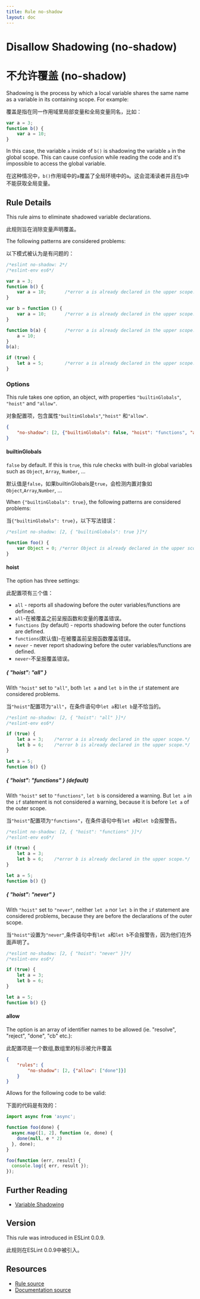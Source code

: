 ```yaml
---
title: Rule no-shadow
layout: doc
---
```

<!-- Note: No pull requests accepted for this file. See README.md in the root directory for details. -->
# Disallow Shadowing (no-shadow)

# 不允许覆盖 (no-shadow)

Shadowing is the process by which a local variable shares the same name as a variable in its containing scope. For example:

覆盖是指在同一作用域里局部变量和全局变量同名，比如：

```js
var a = 3;
function b() {
    var a = 10;
}
```

In this case, the variable `a` inside of `b()` is shadowing the variable `a` in the global scope. This can cause confusion while reading the code and it's impossible to access the global variable.

在这种情况中，`b()`作用域中的`a`覆盖了全局环境中的`a`。这会混淆读者并且在`b`中不能获取全局变量。

## Rule Details

This rule aims to eliminate shadowed variable declarations.

此规则旨在消除变量声明覆盖。

The following patterns are considered problems:

以下模式被认为是有问题的：

```js
/*eslint no-shadow: 2*/
/*eslint-env es6*/

var a = 3;
function b() {
    var a = 10;       /*error a is already declared in the upper scope.*/
}

var b = function () {
    var a = 10;       /*error a is already declared in the upper scope.*/
}

function b(a) {       /*error a is already declared in the upper scope.*/
    a = 10;
}
b(a);

if (true) {
    let a = 5;        /*error a is already declared in the upper scope.*/
}
```

### Options

This rule takes one option, an object, with properties `"builtinGlobals"`, `"hoist"` and `"allow"`.

对象配置项，包含属性`"builtinGlobals"`,`"hoist"` 和`"allow"`.

```json
{
    "no-shadow": [2, {"builtinGlobals": false, "hoist": "functions", "allow": []}]
}
```

#### builtinGlobals

`false` by default.
If this is `true`, this rule checks with built-in global variables such as `Object`, `Array`, `Number`, ...

默认值是`false`，如果builtinGlobals是`true`，会检测内置对象如`Object`,`Array`,`Number`, ...


When `{"builtinGlobals": true}`, the following patterns are considered problems:

当`{"builtinGlobals": true}`，以下写法错误：

```js
/*eslint no-shadow: [2, { "builtinGlobals": true }]*/

function foo() {
    var Object = 0; /*error Object is already declared in the upper scope.*/
}
```

#### hoist

The option has three settings:

此配置项有三个值：

* `all` - reports all shadowing before the outer variables/functions are defined.
* `all`-在被覆盖之前呈报函数和变量的覆盖错误。
* `functions` (by default) - reports shadowing before the outer functions are defined.
* `functions`(默认值)-在被覆盖前呈报函数覆盖错误。
* `never` - never report shadowing before the outer variables/functions are defined.
* `never`-不呈报覆盖错误。


##### { "hoist": "all" }

With `"hoist"` set to `"all"`, both `let a` and `let b` in the `if` statement are considered problems.

当`"hoist"`配置项为`"all"`，在条件语句中`let a`和`let b`是不恰当的。

```js
/*eslint no-shadow: [2, { "hoist": "all" }]*/
/*eslint-env es6*/

if (true) {
    let a = 3;    /*error a is already declared in the upper scope.*/
    let b = 6;    /*error b is already declared in the upper scope.*/
}

let a = 5;
function b() {}
```

##### { "hoist": "functions" } (default)

With `"hoist"` set to `"functions"`, `let b` is considered a warning. But `let a` in the `if` statement is not considered a warning, because it is before `let a` of the outer scope.

当`"hoist"`配置项为`"functions"`，在条件语句中有`let a`和`let b`会报警告。


```js
/*eslint no-shadow: [2, { "hoist": "functions" }]*/
/*eslint-env es6*/

if (true) {
    let a = 3;
    let b = 6;    /*error b is already declared in the upper scope.*/
}

let a = 5;
function b() {}
```

##### { "hoist": "never" }

With `"hoist"` set to `"never"`, neither `let a` nor `let b` in the `if` statement are considered problems, because they are before the declarations of the outer scope.

当`"hoist"`设置为`"never"`,条件语句中有`let a`和`let b`不会报警告，因为他们在外面声明了。

```js
/*eslint no-shadow: [2, { "hoist": "never" }]*/
/*eslint-env es6*/

if (true) {
    let a = 3;
    let b = 6;
}

let a = 5;
function b() {}
```

#### allow

The option is an array of identifier names to be allowed (ie. "resolve", "reject", "done", "cb" etc.):

此配置项是一个数组,数组里的标示被允许覆盖

```json
{
    "rules": {
        "no-shadow": [2, {"allow": ["done"]}]
    }
}
```

Allows for the following code to be valid:

下面的代码是有效的：

```js
import async from 'async';

function foo(done) {
  async.map([1, 2], function (e, done) {
    done(null, e * 2)
  }, done);
}

foo(function (err, result) {
  console.log({ err, result });
});
```

## Further Reading

* [Variable Shadowing](http://en.wikipedia.org/wiki/Variable_shadowing)

## Version

This rule was introduced in ESLint 0.0.9.

此规则在ESLint 0.0.9中被引入。

## Resources

* [Rule source](https://github.com/eslint/eslint/tree/master/lib/rules/no-shadow.js)
* [Documentation source](https://github.com/eslint/eslint/tree/master/docs/rules/no-shadow.md)
